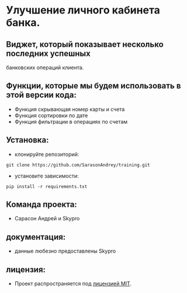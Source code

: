 # Улучшение личного кабинета банка.

## Виджет, который показывает несколько последних успешных
   банковских операций клиента.
## Функции, которые мы будем использовать в этой версии кода:
- Функция скрывающая номер карты и счета
- Функция сортировки по дате
- Функция фильтрации в операциях по счетам

## Установка:

- клонируйте репозиторий:
```
git clone https://github.com/SarasonAndrey/training.git
```
- установите зависимости:
```
pip install -r requirements.txt
```

## Команда проекта:

- Сарасон Андрей и Skypro

## документация:
- данные любезно предоставлены Skypro

## лицензия:

- Проект распространяется под [лицензией MIT](LICENSE).
